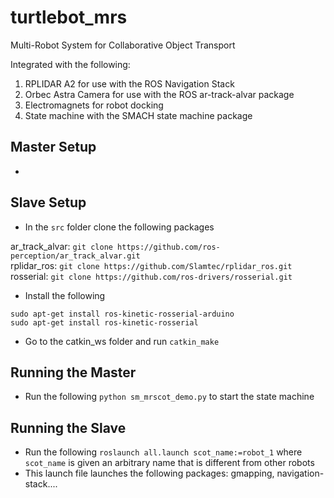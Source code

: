 # turtlebot_mrs
Multi-Robot System for Collaborative Object Transport

Integrated with the following:

1. RPLIDAR A2 for use with the ROS Navigation Stack
2. Orbec Astra Camera for use with the ROS ar-track-alvar package
3. Electromagnets for robot docking
4. State machine with the SMACH state machine package


## Master Setup
- 

## Slave Setup
- In the `src` folder clone the following packages<br />

ar_track_alvar: `git clone https://github.com/ros-perception/ar_track_alvar.git`<br />
rplidar_ros: `git clone https://github.com/Slamtec/rplidar_ros.git`<br />
rosserial: `git clone https://github.com/ros-drivers/rosserial.git`<br />

- Install the following<br />

`sudo apt-get install ros-kinetic-rosserial-arduino`<br />
`sudo apt-get install ros-kinetic-rosserial`<br />

- Go to the catkin_ws folder and run `catkin_make`

## Running the Master
- Run the following `python sm_mrscot_demo.py` to start the state machine

## Running the Slave
- Run the following `roslaunch all.launch scot_name:=robot_1` where `scot_name` is given an arbitrary name that is different from other robots
- This launch file launches the following packages: gmapping, navigation-stack....

